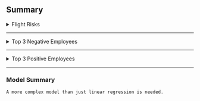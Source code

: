 ## Summary

<details>
  <summary> Flight Risks</summary>
  
  -johnny.palmer@enron.com
  -bobette.riner@ipgdirect.com
  -john.arnold@enron.com
  -don.baughman@enron.com
  -sally.beck@enron.com`
  
</details>

---

<details>
  <summary> Top 3 Negative Employees</summary>

  - year_month from monthly_score
  - 2010-01 bobette.riner@ipgdirect.com 1
  - 2010-01 johnny.palmer@enron.com 1
  - 2010-01 rhonda.denton@enron.com 1
  - 2010-02 kayne.coulter@enron.com 1
  - 2010-02 lydia.delgado@enron.com 1
  - 2010-02 patti.thompson@enron.com 1
  - 2010-03 rhonda.denton@enron.com 1
  - 2010-03 don.baughman@enron.com 2
  - 2010-03 eric.bass@enron.com 3
  - 2010-04 eric.bass@enron.com 2
  - 2010-04 bobette.riner@ipgdirect.com 3
  - 2010-04 sally.beck@enron.com 3
  - 2010-05 johnny.palmer@enron.com 1
  - 2010-05 bobette.riner@ipgdirect.com 2
  - 2010-05 john.arnold@enron.com 3
  - 2010-06 eric.bass@enron.com 1
  - 2010-06 bobette.riner@ipgdirect.com 2
  - 2010-06 kayne.coulter@enron.com 2
  - 2010-07 patti.thompson@enron.com 1
  - 2010-07 don.baughman@enron.com 2
  - 2010-07 johnny.palmer@enron.com 3
  - 2010-08 patti.thompson@enron.com 1
  - 2010-08 don.baughman@enron.com 2
  - 2010-08 eric.bass@enron.com 2
  - 2010-09 don.baughman@enron.com 2
  - 2010-09 kayne.coulter@enron.com 2
  - 2010-09 bobette.riner@ipgdirect.com 3
  - 2010-10 don.baughman@enron.com 0
  - 2010-10 kayne.coulter@enron.com 1
  - 2010-10 rhonda.denton@enron.com 1
  - 2010-11 johnny.palmer@enron.com 1
  - 2010-11 don.baughman@enron.com 4
  - 2010-11 kayne.coulter@enron.com 4
  - 2010-12 johnny.palmer@enron.com 1
  - 2010-12 patti.thompson@enron.com 1
  - 2010-12 eric.bass@enron.com 2
  - 2011-01 kayne.coulter@enron.com 1
  - 2011-01 don.baughman@enron.com 2
  - 2011-01 john.arnold@enron.com 2
  - 2011-02 eric.bass@enron.com -1
  - 2011-02 don.baughman@enron.com 0
  - 2011-02 bobette.riner@ipgdirect.com 2
  - 2011-03 johnny.palmer@enron.com 0
  - 2011-03 don.baughman@enron.com 1
  - 2011-03 eric.bass@enron.com 4
  - 2011-04 sally.beck@enron.com 0
  - 2011-04 john.arnold@enron.com 2
  - 2011-04 kayne.coulter@enron.com 2
  - 2011-05 bobette.riner@ipgdirect.com 1
  - 2011-05 kayne.coulter@enron.com 1
  - 2011-05 patti.thompson@enron.com 1
  - 2011-06 kayne.coulter@enron.com -1
  - 2011-06 don.baughman@enron.com 2
  - 2011-06 sally.beck@enron.com 2
  - 2011-07 lydia.delgado@enron.com -1
  - 2011-07 kayne.coulter@enron.com 1
  - 2011-07 don.baughman@enron.com 3
  - 2011-08 kayne.coulter@enron.com 1
  - 2011-08 rhonda.denton@enron.com 1
  - 2011-08 bobette.riner@ipgdirect.com 2
  - 2011-09 john.arnold@enron.com 1
  - 2011-09 sally.beck@enron.com 1
  - 2011-09 lydia.delgado@enron.com 5
  - 2011-10 bobette.riner@ipgdirect.com 0
  - 2011-10 rhonda.denton@enron.com 0
  - 2011-10 johnny.palmer@enron.com 2
  - 2011-11 eric.bass@enron.com 1
  - 2011-11 rhonda.denton@enron.com 2
  - 2011-11 don.baughman@enron.com 5
  - 2011-12 johnny.palmer@enron.com 2
  - 2011-12 bobette.riner@ipgdirect.com 3
  - 2011-12 john.arnold@enron.com 4


</details>

---

<details>
  <summary> Top 3 Positive Employees</summary>

  year_month from monthly_score
  - 2010-01 kayne.coulter@enron.com 13
  - 2010-01 eric.bass@enron.com 9
  - 2010-01 lydia.delgado@enron.com 9
  - 2010-02 john.arnold@enron.com 11
  - 2010-02 johnny.palmer@enron.com 10
  - 2010-02 bobette.riner@ipgdirect.com 7
  - 2010-03 sally.beck@enron.com 11
  - 2010-03 john.arnold@enron.com 7
  - 2010-03 bobette.riner@ipgdirect.com 6
  - 2010-04 don.baughman@enron.com 9
  - 2010-04 kayne.coulter@enron.com 9
  - 2010-04 john.arnold@enron.com 8
  - 2010-05 don.baughman@enron.com 16
  - 2010-05 patti.thompson@enron.com 9
  - 2010-05 sally.beck@enron.com 8
  - 2010-06 john.arnold@enron.com 10
  - 2010-06 don.baughman@enron.com 9
  - 2010-06 patti.thompson@enron.com 9
  - 2010-07 eric.bass@enron.com 15
  - 2010-07 bobette.riner@ipgdirect.com 8
  - 2010-07 lydia.delgado@enron.com 8
  - 2010-08 sally.beck@enron.com 13
  - 2010-08 rhonda.denton@enron.com 9
  - 2010-08 john.arnold@enron.com 7
  - 2010-09 eric.bass@enron.com 11
  - 2010-09 patti.thompson@enron.com 8
  - 2010-09 john.arnold@enron.com 6
  - 2010-10 lydia.delgado@enron.com 14
  - 2010-10 johnny.palmer@enron.com 12
  - 2010-10 patti.thompson@enron.com 11
  - 2010-11 bobette.riner@ipgdirect.com 8
  - 2010-11 john.arnold@enron.com 8
  - 2010-11 lydia.delgado@enron.com 8
  - 2010-12 john.arnold@enron.com 15
  - 2010-12 lydia.delgado@enron.com 10
  - 2010-12 don.baughman@enron.com 9
  - 2011-01 bobette.riner@ipgdirect.com 10
  - 2011-01 johnny.palmer@enron.com 9
  - 2011-01 eric.bass@enron.com 8
  - 2011-02 john.arnold@enron.com 16
  - 2011-02 lydia.delgado@enron.com 15
  - 2011-02 johnny.palmer@enron.com 9
  - 2011-03 patti.thompson@enron.com 14
  - 2011-03 rhonda.denton@enron.com 10
  - 2011-03 john.arnold@enron.com 9
  - 2011-04 lydia.delgado@enron.com 12
  - 2011-04 bobette.riner@ipgdirect.com 9
  - 2011-04 eric.bass@enron.com 8
  - 2011-05 lydia.delgado@enron.com - 20
  - 2011-05 eric.bass@enron.com 12
  - 2011-05 don.baughman@enron.com 8
  - 2011-06 eric.bass@enron.com 14
  - 2011-06 johnny.palmer@enron.com 12
  - 2011-06 bobette.riner@ipgdirect.com 9
  - 2011-07 patti.thompson@enron.com 16
  - 2011-07 sally.beck@enron.com 9
  - 2011-07 bobette.riner@ipgdirect.com 8
  - 2011-08 john.arnold@enron.com 12
  - 2011-08 lydia.delgado@enron.com 11
  - 2011-08 johnny.palmer@enron.com 8
  - 2011-09 kayne.coulter@enron.com 12
  - 2011-09 don.baughman@enron.com 10
  - 2011-09 patti.thompson@enron.com 9
  - 2011-10 lydia.delgado@enron.com 12
  - 2011-10 john.arnold@enron.com 10
  - 2011-10 don.baughman@enron.com 9
  - 2011-11 kayne.coulter@enron.com 15
  - 2011-11 bobette.riner@ipgdirect.com 9
  - 2011-11 john.arnold@enron.com 9
  - 2011-12 eric.bass@enron.com 12
  - 2011-12 patti.thompson@enron.com 12
  - 2011-12 lydia.delgado@enron.com 10

</details>

---

### Model Summary
`A more complex model than just linear regression is needed.`
